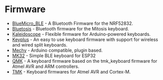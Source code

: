 # Firmware

- [BlueMicro_BLE](https://github.com/jpconstantineau/BlueMicro_BLE) - A Bluetooth Firmware for the NRF52832.
- [Bluetosis](https://github.com/geoah/bluetosis) - Bluetooth firmware for the Mitosis keyboard.
- [Kaleidoscope](https://github.com/keyboardio/Kaleidoscope) - Flexible firmware for Arduino-powered keyboards.
- [Keyplus](https://github.com/ahtn/keyplus) - An easy to use keyboard firmware with support for wireless and wired split keyboards.
- [Mechy](https://github.com/colinta/Mechy) - Arduino compatible, plugin based.
- [MK32](https://github.com/Galzai/MK32) - Simple BLE keyboard for ESP32
- [QMK](https://github.com/qmk/qmk_firmware) - A keyboard firmware based on the tmk_keyboard firmware for Atmel AVR and ARM controllers.
- [TMK](https://github.com/tmk/tmk_keyboard) - Keyboard firmwares for Atmel AVR and Cortex-M.
